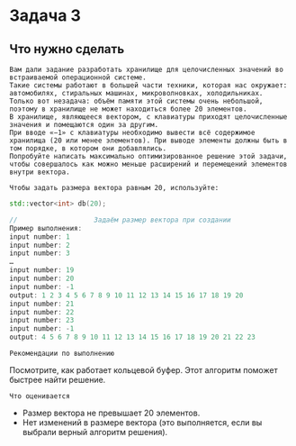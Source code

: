 # Задача 3
## Что нужно сделать
```
Вам дали задание разработать хранилище для целочисленных значений во встраиваемой операционной системе.
Такие системы работают в большей части техники, которая нас окружает: автомобилях, стиральных машинах, микроволновках, холодильниках. 
Только вот незадача: объём памяти этой системы очень небольшой, поэтому в хранилище не может находиться более 20 элементов.
В хранилище, являющееся вектором, с клавиатуры приходят целочисленные значения и помещаются один за другим.
При вводе «−1» с клавиатуры необходимо вывести всё содержимое хранилища (20 или менее элементов). При выводе элементы должны быть в том порядке, в котором они добавлялись.
Попробуйте написать максимально оптимизированное решение этой задачи, чтобы совершалось как можно меньше расширений и перемещений элементов внутри вектора.
```
`Чтобы задать размера вектора равным 20, используйте:`
```C++
std::vector<int> db(20);
```
```C++
//                   Задаём размер вектора при создании
Пример выполнения:
input number: 1 
input number: 2 
input number: 3 
… 
input number: 19 
input number: 20 
input number: -1 
output: 1 2 3 4 5 6 7 8 9 10 11 12 13 14 15 16 17 18 19 20 
input number: 21 
input number: 22 
input number: 23 
input number: -1 
output: 4 5 6 7 8 9 10 11 12 13 14 15 16 17 18 19 20 21 22 23
```
`Рекомендации по выполнению`

Посмотрите, как работает кольцевой буфер. Этот алгоритм поможет быстрее найти решение.

`Что оценивается`

* Размер вектора не превышает 20 элементов.
* Нет изменений в размере вектора (это выполняется, если вы выбрали верный алгоритм решения).